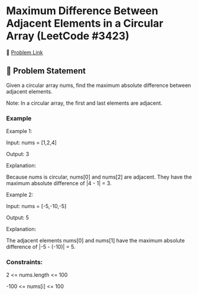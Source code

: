 # Maximum Difference Between Adjacent Elements in a Circular Array (LeetCode #3423)

🔗 [Problem Link](https://leetcode.com/problems/maximum-difference-between-adjacent-elements-in-a-circular-array/description/)

## 🧠 Problem Statement

Given a circular array nums, find the maximum absolute difference between adjacent elements.

Note: In a circular array, the first and last elements are adjacent.

### Example

Example 1:

Input: nums = [1,2,4]

Output: 3

Explanation:

Because nums is circular, nums[0] and nums[2] are adjacent. They have the maximum absolute difference of |4 - 1| = 3.

Example 2:

Input: nums = [-5,-10,-5]

Output: 5

Explanation:

The adjacent elements nums[0] and nums[1] have the maximum absolute difference of |-5 - (-10)| = 5.

### Constraints:

2 <= nums.length <= 100

-100 <= nums[i] <= 100
